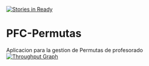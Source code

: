 [![Stories in Ready](https://badge.waffle.io/pilardv/PFC-Permutas.png?label=ready&title=Ready)](https://waffle.io/pilardv/PFC-Permutas)
# PFC-Permutas
Aplicacion para la gestion de Permutas de profesorado
[![Throughput Graph](https://graphs.waffle.io/pilardv/PFC-Permutas/throughput.svg)](https://waffle.io/pilardv/PFC-Permutas/metrics)
